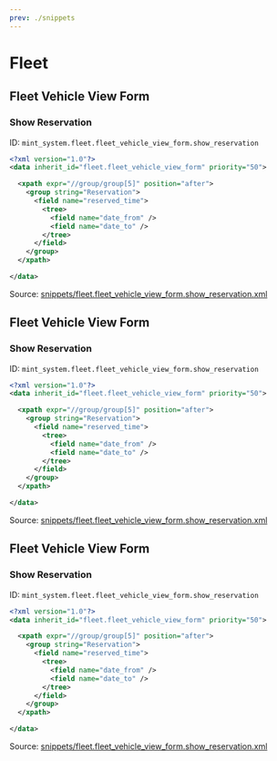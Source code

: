 ```yaml
---
prev: ./snippets
---
```

# Fleet
## Fleet Vehicle View Form  
### Show Reservation  
ID: `mint_system.fleet.fleet_vehicle_view_form.show_reservation`  
```xml
<?xml version="1.0"?>
<data inherit_id="fleet.fleet_vehicle_view_form" priority="50">

  <xpath expr="//group/group[5]" position="after">
    <group string="Reservation">
      <field name="reserved_time">
        <tree>
          <field name="date_from" />
          <field name="date_to" />
        </tree>
      </field>
    </group>
  </xpath>

</data>
```
Source: [snippets/fleet.fleet_vehicle_view_form.show_reservation.xml](https://github.com/Mint-System/Odoo-Development/tree/14.0/snippets/fleet.fleet_vehicle_view_form.show_reservation.xml)

## Fleet Vehicle View Form  
### Show Reservation  
ID: `mint_system.fleet.fleet_vehicle_view_form.show_reservation`  
```xml
<?xml version="1.0"?>
<data inherit_id="fleet.fleet_vehicle_view_form" priority="50">

  <xpath expr="//group/group[5]" position="after">
    <group string="Reservation">
      <field name="reserved_time">
        <tree>
          <field name="date_from" />
          <field name="date_to" />
        </tree>
      </field>
    </group>
  </xpath>

</data>
```
Source: [snippets/fleet.fleet_vehicle_view_form.show_reservation.xml](https://github.com/Mint-System/Odoo-Development/tree/14.0/snippets/fleet.fleet_vehicle_view_form.show_reservation.xml)

## Fleet Vehicle View Form  
### Show Reservation  
ID: `mint_system.fleet.fleet_vehicle_view_form.show_reservation`  
```xml
<?xml version="1.0"?>
<data inherit_id="fleet.fleet_vehicle_view_form" priority="50">

  <xpath expr="//group/group[5]" position="after">
    <group string="Reservation">
      <field name="reserved_time">
        <tree>
          <field name="date_from" />
          <field name="date_to" />
        </tree>
      </field>
    </group>
  </xpath>

</data>
```
Source: [snippets/fleet.fleet_vehicle_view_form.show_reservation.xml](https://github.com/Mint-System/Odoo-Development/tree/14.0/snippets/fleet.fleet_vehicle_view_form.show_reservation.xml)

